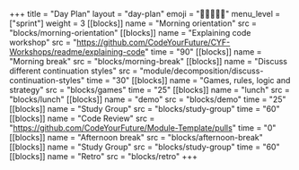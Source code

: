 +++
title = "Day Plan"
layout = "day-plan"
emoji = "🧑🏾‍🤝‍🧑🏾"
menu_level = ["sprint"]
weight = 3
[[blocks]]
name = "Morning orientation"
src = "blocks/morning-orientation"
[[blocks]]
name = "Explaining code workshop"
src = "https://github.com/CodeYourFuture/CYF-Workshops/readme/explaining-code"
time = "90"
[[blocks]]
name = "Morning break"
src = "blocks/morning-break"
[[blocks]]
name = "Discuss different continuation styles"
src = "module/decomposition/discuss-continuation-styles"
time = "30"
[[blocks]]
name = "Games, rules, logic and strategy"
src = "blocks/games"
time = "25"
[[blocks]]
name = "lunch"
src = "blocks/lunch"
[[blocks]]
name = "demo"
src = "blocks/demo"
time = "25"
[[blocks]]
name = "Study Group"
src = "blocks/study-group"
time = "60"
[[blocks]]
name = "Code Review"
src = "https://github.com/CodeYourFuture/Module-Template/pulls"
time = "0"
[[blocks]]
name = "Afternoon break"
src = "blocks/afternoon-break"
[[blocks]]
name = "Study Group"
src = "blocks/study-group"
time = "60"
[[blocks]]
name = "Retro"
src = "blocks/retro"
+++
